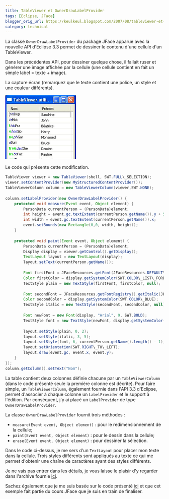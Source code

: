 ```yaml
---
title: TableViewer et OwnerDrawLabelProvider
tags: [Eclipse, JFace]
blogger_orig_url: https://keulkeul.blogspot.com/2007/08/tableviewer-et-ownerdrawlabelprovider.html
category: technical
---
```


La classe `OwnerDrawLabelProvider` du package JFace apparue avec la nouvelle API d'Eclipse 3.3 permet de dessiner le contenu d'une cellule d'un TableViewer.

Dans les précédentes API, pour dessiner quelque chose, il fallait ruser et générer une image affichée par la cellule (une cellule contient en fait un simple label = texte + image).

La capture écran (remarquez que le texte contient une police, un style et une couleur différents).

![Capture d'écran du résultat d'une table utilisant OwnerDrawLabelProvider](/images/ownerdrawlabelprovider.jpg)

Le code qui présente cette modification.

```java
TableViewer viewer = new TableViewer(shell, SWT.FULL\_SELECTION);  
viewer.setContentProvider(new MyStructuredContentProvider());  
TableViewerColumn column = new TableViewerColumn(viewer,SWT.NONE);  

column.setLabelProvider(new OwnerDrawLabelProvider() {  
    protected void measure(Event event, Object element) {  
        PersonData currentPerson = (PersonData)element;  
        int height = event.gc.textExtent(currentPerson.getName()).y + 5;  
        int width = event.gc.textExtent(currentPerson.getName()).x;  
        event.setBounds(new Rectangle(0,0, width, height));  
    }

    protected void paint(Event event, Object element) {  
        PersonData currentPerson = (PersonData)element;  
        Display display = viewer.getControl().getDisplay();  
        TextLayout layout = new TextLayout(display);  
        layout.setText(currentPerson.getName());  
  
        Font firstFont = JFaceResources.getFont(JFaceResources.DEFAULT\_FONT);  
        Color firstColor = display.getSystemColor(SWT.COLOR\_LIST\_FOREGROUND);  
        TextStyle plain = new TextStyle(firstFont, firstColor, null);  
  
        Font secondFont = JFaceResources.getFontRegistry().getItalic(JFaceResources.DEFAULT\_FONT);  
        Color secondColor = display.getSystemColor(SWT.COLOR\_BLUE);  
        TextStyle italic = new TextStyle(secondFont, secondColor, null);  
  
        Font newFont = new Font(display, "Arial", 9, SWT.BOLD);  
        TextStyle font = new TextStyle(newFont, display.getSystemColor(SWT.COLOR\_GREEN), null);  
  
        layout.setStyle(plain, 0, 2);  
        layout.setStyle(italic, 3, 5);  
        layout.setStyle(font, 6, currentPerson.getName().length() - 1);  
        layout.setOrientation(SWT.RIGHT\_TO\_LEFT);  
        layout.draw(event.gc, event.x, event.y);  
    }  
});
column.getColumn().setText("Nom");
```

La table contient deux colonnes définie chacune par un `TableViewerColumn` (dans le code présenté seule la première colonne est décrite). Pour faire simple, un `TableViewerColumn`, également fournie dans l'API 3.3 d'Eclipse, permet d'associer à chaque colonne un `LabelProvider` et le support à l'édition. Par conséquent, j'y ai placé un `LabelProvider` de type `OwnerDrawLabelProvider`.

La classe `OwnerDrawLabelProvider` fournit trois méthodes :

* `measure(Event event, Object element)` : pour le redimensionnement de la cellule;  
* `paint(Event event, Object element)` : pour le dessin dans la cellule;
* `erase(Event event, Object element)` : pour dessiner la sélection.

Dans le code ci-dessus, je me sers d'un `TextLayout` pour placer mon texte dans la cellule. Trois styles différents sont appliqués au texte ce qui me permet d'obtenir une chaîne de caractères ayant des styles différents.

Je ne vais pas entrer dans les détails, je vous laisse le plaisir d'y regarder dans l'archive fournie [ici](/files/ownerdrawlabeltinyexample.zip).
  
Sachez également que je me suis basée sur le code présenté [ici](http://dev.eclipse.org/viewcvs/index.cgi/org.eclipse.jface.snippets/Eclipse%20JFace%20Snippets/org/eclipse/jface/snippets/viewers/Snippet010OwnerDraw.java?view=markup) et que cet exemple fait partie du cours JFace que je suis en train de finaliser.